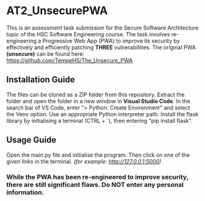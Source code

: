 # AT2_UnsecurePWA
This is an assessment task submission for the Secure Software Architecture topic of the HSC Software Engineering course.
The task involves re-engineering a Progressive Web App (PWA) to improve its security by effectively and efficiently patching **THREE** vulnerabilities.
The original PWA **(unsecure)** can be found here: https://github.com/TempeHS/The_Unsecure_PWA
## Installation Guide
The files can be cloned as a ZIP folder from this repository.
Extract the folder and open the folder in a new window in **Visual Studio Code**.
In the search bar of VS Code, enter "> Python: Create Environment" and select the Venv option. Use an appropriate Python interpreter path.
Install the flask library by initialising a terminal (CTRL + `), then entering "pip install flask".
## Usage Guide
Open the main.py file and initialise the program. Then click on one of the given links in the terminal. *(for example: http://127.0.0.1:5000)*
### **While the PWA has been re-engineered to improve security, there are still significant flaws. Do NOT enter any personal information.**
